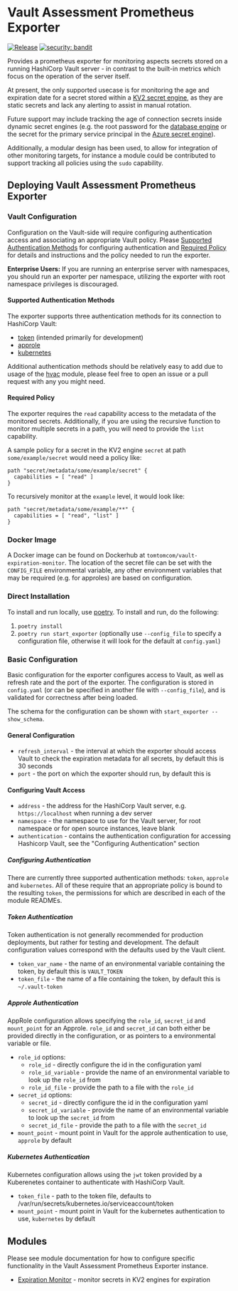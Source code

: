 # Vault Assessment Prometheus Exporter

[![Release](https://github.com/tomtom-internal/sp-devsup-vault-expiration-monitoring/actions/workflows/release.yml/badge.svg)](https://github.com/tomtom-internal/sp-devsup-vault-expiration-monitoring/actions/workflows/release.yml)
[![security: bandit](https://img.shields.io/badge/security-bandit-yellow.svg)](https://github.com/PyCQA/bandit)

Provides a prometheus exporter for monitoring aspects secrets stored on a running HashiCorp Vault server - in contrast to the built-in metrics which focus on the operation of the server itself.

At present, the only supported usecase is for monitoring the age and expiration date for a secret stored within a [KV2 secret engine](https://www.vaultproject.io/docs/secrets/kv/kv-v2), as they are static secrets and lack any alerting to assist in manual rotation.

Future support may include tracking the age of connection secrets inside dynamic secret engines (e.g. the root password for the [database engine](https://www.vaultproject.io/docs/secrets/databases) or the secret for the primary service principal in the [Azure secret engine](https://www.vaultproject.io/docs/secrets/azure)).

Additionally, a modular design has been used, to allow for integration of other monitoring targets, for instance a module could be contributed to support tracking all policies using the `sudo` capability.

## Deploying Vault Assessment Prometheus Exporter

### Vault Configuration

Configuration on the Vault-side will require configuring authentication access and associating an appropriate Vault policy.
Please [Supported Authentication Methods](#supported-authentication-methods) for configuring authentication and [Required Policy](#required-policy) for details and instructions and the policy needed to run the exporter.

**Enterprise Users:** If you are running an enterprise server with namespaces, you should run an exporter per namespace, utilizing the exporter with root namespace privileges is discouraged.

#### Supported Authentication Methods

The exporter supports three authentication methods for its connection to HashiCorp Vault:

* [token](https://www.vaultproject.io/docs/internals/token) (intended primarily for development)
* [approle](https://www.vaultproject.io/docs/auth/approle)
* [kubernetes](https://www.vaultproject.io/docs/auth/kubernetes)

Additional authentication methods should be relatively easy to add due to usage of the [hvac](https://hvac.readthedocs.io/en/stable/overview.html) module, please feel free to open an issue or a pull request with any you might need.

#### Required Policy

The exporter requires the `read` capability access to the metadata of the monitored secrets.
Additionally, if you are using the recursive function to monitor multiple secrets in a path, you will need to provide the `list` capability.

A sample policy for a secret in the KV2 engine `secret` at path `some/example/secret` would need a policy like:

```hcl
path "secret/metadata/some/example/secret" {
  capabilities = [ "read" ]
}
```

To recursively monitor at the `example` level, it would look like:

```hcl
path "secret/metadata/some/example/**" {
  capabilities = [ "read", "list" ]
}
```

### Docker Image

A Docker image can be found on Dockerhub at `tomtomcom/vault-expiration-monitor`.
The location of the secret file can be set with the `CONFIG_FILE` environmental variable, any other environment variables that may be required (e.g. for approles) are based on configuration.

### Direct Installation

To install and run  locally, use [poetry](https://python-poetry.org/).
To install and run, do the following:

1. `poetry install`
2. `poetry run start_exporter` (optionally use `--config_file` to specify a configuration file, otherwise it will look for the default at `config.yaml`)

### Basic Configuration

Basic configuration for the exporter configures access to Vault, as well as refresh rate and the port of the exporter.
The configuration is stored in `config.yaml` (or can be specified in another file with `--config_file`), and is validated for correctness after being loaded.

The schema for the configuration can be shown with `start_exporter --show_schema`.

#### General Configuration

* `refresh_interval` - the interval at which the exporter should access Vault to check the expiration metadata for all secrets, by default this is 30 seconds
* `port` - the port on which the exporter should run, by default this is

#### Configuring Vault Access

* `address` - the address for the HashiCorp Vault server, e.g. `https://localhost` when running a dev server
* `namespace` - the namespace to use for the Vault server, for root namespace or for open source instances, leave blank
* `authentication` - contains the authentication configuration for accessing Hashicorp Vault, see the "Configuring Authentication" section

##### Configuring Authentication

There are currently three supported authentication methods: `token`, `approle` and `kubernetes`.
All of these require that an appropriate policy is bound to the resulting `token`, the permissions for which are described in each of the module READMEs.

##### Token Authentication

Token authentication is not generally recommended for production deployments, but rather for testing and development.
The default configuration values correspond with the defaults used by the Vault client.

* `token_var_name` - the name of an environmental variable containing the token, by default this is `VAULT_TOKEN`
* `token_file` - the name of a file containing the token, by default this is `~/.vault-token`

##### Approle Authentication

AppRole configuration allows specifying the `role_id`, `secret_id` and `mount_point` for an Approle. `role_id` and `secret_id` can both either be provided directly in the configuration, or as pointers to a environmental variable or file.

* `role_id` options:
  * `role_id` - directly configure the id in the configuration yaml
  * `role_id_variable` - provide the name of an environmental variable to look up the `role_id` from
  * `role_id_file` - provide the path to a file with the `role_id`
* `secret_id` options:
  * `secret_id` -  directly configure the id in the configuration yaml
  * `secret_id_variable` - provide the name of an environmental variable to look up the `secret_id` from
  * `secret_id_file` - provide the path to a file with the `secret_id`
* `mount_point` - mount point in Vault for the approle authentication to use, `approle` by default

##### Kubernetes Authentication

Kubernetes configuration allows using the `jwt` token provided by a Kuberenetes container to authenticate with HashiCorp Vault.

* `token_file` - path to the token file, defaults to /var/run/secrets/kubernetes.io/serviceaccount/token
* `mount_point` - mount point in Vault for the kubernetes authentication to use, `kubernetes` by default

## Modules

Please see module documentation for how to configure specific functionality in the Vault Assessment Prometheus Exporter instance.

* [Expiration Monitor](vault_monitor/expiration_monitor/README.md) - monitor secrets in KV2 engines for expiration
